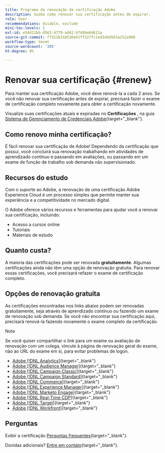 ```yaml
---
title: Programa de renovação da certificação Adobe
description: Saiba como renovar sua certificação antes de expirar.
role: User
recommendations: disable, exclude
mini-toc-levels: 1
exl-id: e54d11bb-d563-4779-ad42-b749be64611a
source-git-commit: f7321b31b536441ff327fc1ed3d44563a252a980
workflow-type: tm+mt
source-wordcount: '305'
ht-degree: 0%

---
```


# Renovar sua certificação {#renew}

Para manter sua certificação Adobe, você deve renová-la a cada 2 anos. Se você não renovar sua certificação antes de expirar, precisará fazer o exame de certificação completo novamente para obter a certificação novamente.

Visualize suas certificações atuais e expiradas no **Certificações** , na guia [Sistema de Gerenciamento de Credenciais Adobe](https://www.certmetrics.com/adobe/candidate/cert_summary.aspx){target="_blank"}.

## Como renovo minha certificação?

É fácil renovar sua certificação de Adobe! Dependendo da certificação que possui, você concluirá sua renovação trabalhando em atividades de aprendizado contínuo e passando em avaliações, ou passando em um exame de função de trabalho sob demanda não supervisionado.

## Recursos do estudo

Com o suporte ao Adobe, a renovação de uma certificação Adobe Experience Cloud é um processo simples que permite manter sua experiência e a competitividade no mercado digital.

O Adobe oferece vários recursos e ferramentas para ajudar você a renovar sua certificação, incluindo:

* Acesso a cursos online
* Tutoriais
* Materiais de estudo

## Quanto custa?

A maioria das certificações pode ser renovada **gratuitamente**. Algumas certificações ainda não têm uma opção de renovação gratuita. Para renovar essas certificações, você precisará refazer o exame de certificação completo.

## Opções de renovação gratuita

As certificações encontradas nos links abaixo podem ser renovadas gratuitamente, seja através de aprendizado contínuo ou fazendo um exame de renovação sob demanda. Se você não encontrar sua certificação aqui, precisará renová-la fazendo novamente o exame completo da certificação.

>[!NOTE]
>
>Se você quiser compartilhar o link para um exame ou avaliação de renovação com um colega, vincule à página de renovação geral do exame, não ao URL do exame em si, para evitar problemas de logon.

* [Adobe [!DNL Analytics]](https://experienceleague.adobe.com/docs/certification/certification/technical-certifications/aa/aa-renew.html){target="_blank"}
* [Adobe [!DNL Audience Manager]](https://experienceleague.adobe.com/docs/certification/certification/technical-certifications/aam/aam-renew.html){target="_blank"}
* [Adobe [!DNL Campaign Classic]](https://experienceleague.adobe.com/docs/certification/certification/technical-certifications/acc/acc-renew.html){target="_blank"}
* [Adobe [!DNL Campaign Standard]](https://experienceleague.adobe.com/docs/certification/certification/technical-certifications/acs/acs-renew.html){target="_blank"}
* [Adobe [!DNL Commerce]](https://experienceleague.adobe.com/docs/certification/certification/technical-certifications/ac/ac-renew.html){target="_blank"}
* [Adobe [!DNL Experience Manager]](https://experienceleague.adobe.com/docs/certification/certification/technical-certifications/aem/aem-renew.html){target="_blank"}
* [Adobe [!DNL Marketo Engage]](https://experienceleague.adobe.com/docs/certification/certification/technical-certifications/ame/ame-renew.html){target="_blank"}
* [Adobe [!DNL Real-Time CDP]](https://experienceleague.adobe.com/docs/certification/certification/technical-certifications/rtcdp/rtcdp-renew.html){target="_blank"}
* [Adobe [!DNL Target]](https://experienceleague.adobe.com/docs/certification/certification/technical-certifications/at/at-renew.html){target="_blank"}
* [Adobe [!DNL Workfront]](https://experienceleague.adobe.com/docs/certification/program/technical-certifications/aw/aw-renew.html){target="_blank"}

## Perguntas

Exibir a certificação [Perguntas frequentes](https://experienceleague.adobe.com/docs/certification/certification/faq.html){target="_blank"}.

Dúvidas adicionais? [Entre em contato](mailto:certif@adobe.com){target="_blank"}.
